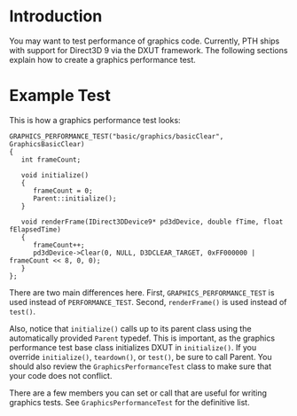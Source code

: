 # Introduction #

You may want to test performance of graphics code. Currently, PTH ships with support for Direct3D 9 via the DXUT framework. The following sections explain how to create a graphics performance test.

# Example Test #

This is how a graphics performance test looks:

```
GRAPHICS_PERFORMANCE_TEST("basic/graphics/basicClear", GraphicsBasicClear)
{
   int frameCount;

   void initialize()
   {
      frameCount = 0;
      Parent::initialize();
   }

   void renderFrame(IDirect3DDevice9* pd3dDevice, double fTime, float fElapsedTime)
   {
      frameCount++;
      pd3dDevice->Clear(0, NULL, D3DCLEAR_TARGET, 0xFF000000 | frameCount << 8, 0, 0);
   }
};
```

There are two main differences here. First, `GRAPHICS_PERFORMANCE_TEST` is used instead of `PERFORMANCE_TEST`. Second, `renderFrame()` is used instead of `test()`.

Also, notice that `initialize()` calls up to its parent class using the automatically provided `Parent` typedef. This is important, as the graphics performance test base class initializes DXUT in `initialize()`. If you override `initialize()`, `teardown()`, or `test()`, be sure to call Parent. You should also review the `GraphicsPerformanceTest` class to make sure that your code does not conflict.

There are a few members you can set or call that are useful for writing graphics tests. See `GraphicsPerformanceTest` for the definitive list.